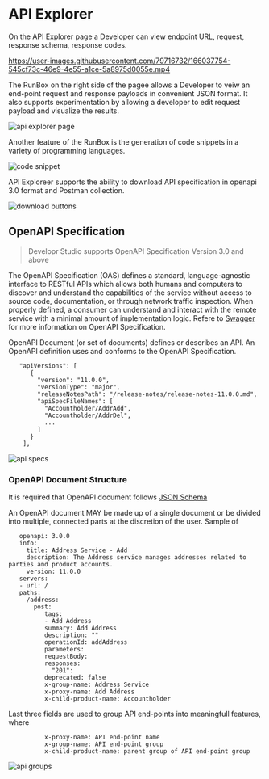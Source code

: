 # API Explorer

On the API Explorer page a Developer can view endpoint URL, request, response schema, response codes.

https://user-images.githubusercontent.com/79716732/166037754-545cf73c-46e9-4e55-a1ce-5a8975d0055e.mp4



The RunBox on the right side of the pagee allows a Developer to veiw an end-point request and response payloads in convenient JSON format. 
It also supports experimentation by allowing a developer to edit request payload and visualize the results.



![api explorer page](https://github.com/Fiserv/tenants-doc/blob/main/images/api-explorer-page.png)



Another feature of the RunBox is the generation of code snippets in a variety of programming languages.

![code snippet](https://github.com/Fiserv/tenants-doc/blob/main/images/code-snippet-lang-selection.png)



API Exploreer supports the ability to download API specification in openapi 3.0 format and Postman collection.

![download buttons](https://github.com/Fiserv/tenants-doc/blob/main/images/download-buttons.png)


## OpenAPI Specification

> Developr Studio supports OpenAPI Specification Version 3.0 and above

The OpenAPI Specification (OAS) defines a standard, language-agnostic interface to RESTful APIs which allows both humans and computers to discover and understand the capabilities of the service without access to source code, documentation, or through network traffic inspection. When properly defined, a consumer can understand and interact with the remote service with a minimal amount of implementation logic. 
Refere to [Swagger](https://swagger.io/specification/) for more information on OpenAPI Specification.


OpenAPI Document (or set of documents) defines or describes an API. An OpenAPI definition uses and conforms to the OpenAPI Specification.

       "apiVersions": [
          {
            "version": "11.0.0",
            "versionType": "major",
            "releaseNotesPath": "/release-notes/release-notes-11.0.0.md",
            "apiSpecFileNames": [        
              "Accountholder/AddrAdd",
              "Accountholder/AddrDel",
              ...
            ]
          }
        ],

![api specs](https://github.com/Fiserv/tenants-doc/blob/main/images/multiple-api-specs.png)



### OpenAPI Document Structure


It is required that OpenAPI document follows [JSON Schema](https://json-schema.org/)

An OpenAPI document MAY be made up of a single document or be divided into multiple, connected parts at the discretion of the user.
Sample of 

       openapi: 3.0.0
       info:
         title: Address Service - Add
         description: The Address service manages addresses related to parties and product accounts.
         version: 11.0.0
       servers:
       - url: /
       paths:
         /address:
           post:
              tags:
              - Add Address
              summary: Add Address
              description: ""
              operationId: addAddress
              parameters:
              requestBody:
              responses:
                "201":
              deprecated: false
              x-group-name: Address Service
              x-proxy-name: Add Address
              x-child-product-name: Accountholder
             


Last three fields are used to group API end-points into meaningfull features, where

              x-proxy-name: API end-point name
              x-group-name: API end-point group
              x-child-product-name: parent group of API end-point group
              
![api groups](https://github.com/Fiserv/tenants-doc/blob/main/images/api-groups.png)


